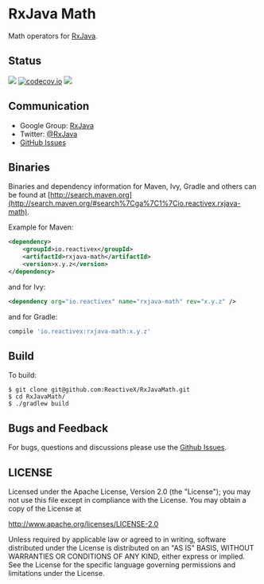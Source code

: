 # RxJava Math

Math operators for [RxJava](https://github.com/ReactiveX/RxJava).

## Status

<a href='https://travis-ci.org/ReactiveX/RxJavaMath/builds'><img src='https://travis-ci.org/ReactiveX/RxJavaMath.svg?branch=1.x'></a>
[![codecov.io](http://codecov.io/github/ReactiveX/RxJavaMath/coverage.svg?branch=1.x)](http://codecov.io/github/ReactiveX/RxJavaMath?branch=1.x)
<a href='http://search.maven.org/#search%7Cga%7C1%7Ca%3A%22rxjava-math%22'><img src='http://img.shields.io/maven-central/v/io.reactivex/rxjava-math.svg'></a>


## Communication

- Google Group: [RxJava](http://groups.google.com/d/forum/rxjava)
- Twitter: [@RxJava](http://twitter.com/RxJava)
- [GitHub Issues](https://github.com/ReactiveX/RxJavaMath/issues)


## Binaries

Binaries and dependency information for Maven, Ivy, Gradle and others can be found at [http://search.maven.org](http://search.maven.org/#search%7Cga%7C1%7Cio.reactivex.rxjava-math).

Example for Maven:

```xml
<dependency>
    <groupId>io.reactivex</groupId>
    <artifactId>rxjava-math</artifactId>
    <version>x.y.z</version>
</dependency>
```
and for Ivy:

```xml
<dependency org="io.reactivex" name="rxjava-math" rev="x.y.z" />
```

and for Gradle:
```groovy
compile 'io.reactivex:rxjava-math:x.y.z'
```

## Build

To build:

```
$ git clone git@github.com:ReactiveX/RxJavaMath.git
$ cd RxJavaMath/
$ ./gradlew build
```

## Bugs and Feedback

For bugs, questions and discussions please use the [Github Issues](https://github.com/ReactiveX/RxJavaMath/issues).

 
## LICENSE

Licensed under the Apache License, Version 2.0 (the "License");
you may not use this file except in compliance with the License.
You may obtain a copy of the License at

<http://www.apache.org/licenses/LICENSE-2.0>

Unless required by applicable law or agreed to in writing, software
distributed under the License is distributed on an "AS IS" BASIS,
WITHOUT WARRANTIES OR CONDITIONS OF ANY KIND, either express or implied.
See the License for the specific language governing permissions and
limitations under the License.
